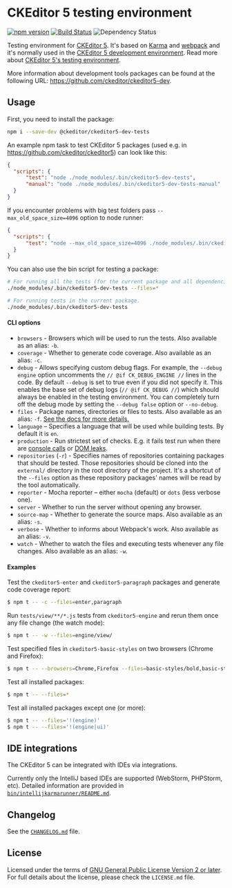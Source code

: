 CKEditor 5 testing environment
==============================

[![npm version](https://badge.fury.io/js/%40ckeditor%2Fckeditor5-dev-tests.svg)](https://www.npmjs.com/package/@ckeditor/ckeditor5-dev-tests)
[![Build Status](https://travis-ci.com/ckeditor/ckeditor5-dev.svg?branch=master)](https://app.travis-ci.com/github/ckeditor/ckeditor5-dev)
![Dependency Status](https://img.shields.io/librariesio/release/npm/@ckeditor/ckeditor5-dev-tests)

Testing environment for [CKEditor 5](https://ckeditor.com). It's based on [Karma](https://karma-runner.github.io/) and [webpack](https://webpack.github.io/) and it's normally used in the [CKEditor 5 development environment](https://github.com/ckeditor/ckeditor5). Read more about [CKEditor 5's testing environment](https://docs.ckeditor.com/ckeditor5/latest/framework/guides/contributing/testing-environment.html).

More information about development tools packages can be found at the following URL: <https://github.com/ckeditor/ckeditor5-dev>.

## Usage

First, you need to install the package:

```bash
npm i --save-dev @ckeditor/ckeditor5-dev-tests
```

An example npm task to test CKEditor 5 packages (used e.g. in https://github.com/ckeditor/ckeditor5) can look like this:

```json
{
  "scripts": {
      "test": "node ./node_modules/.bin/ckeditor5-dev-tests",
      "manual": "node ./node_modules/.bin/ckeditor5-dev-tests-manual"
  }
}
```

If you encounter problems with big test folders pass `--max_old_space_size=4096` option to node runner:

```json
{
  "scripts": {
      "test": "node --max_old_space_size=4096 ./node_modules/.bin/ckeditor5-dev-tests"
  }
}
```

You can also use the bin script for testing a package:

```bash
# For running all the tests (for the current package and all dependencies).
./node_modules/.bin/ckeditor5-dev-tests --files=*

# For running tests in the current package.
./node_modules/.bin/ckeditor5-dev-tests
```

#### CLI options

* `browsers` - Browsers which will be used to run the tests. Also available as an alias: `-b`.
* `coverage` - Whether to generate code coverage. Also available as an alias: `-c`.
* `debug` - Allows specifying custom debug flags. For example, the `--debug engine` option uncomments the `// @if CK_DEBUG_ENGINE //` lines in the code. By default `--debug` is set to true even if you did not specify it. This enables the base set of debug logs (`// @if CK_DEBUG //`) which should always be enabled in the testing environment. You can completely turn off the debug mode by setting the `--debug false` option or `--no-debug`.
* `files` - Package names, directories or files to tests. Also available as an alias: `-f`. [See the docs for more details.](https://ckeditor.com/docs/ckeditor5/latest/framework/guides/contributing/testing-environment.html#running-selected-tests)
* `language` – Specifies a language that will be used while building tests. By default it is `en`.
* `production` - Run strictest set of checks. E.g. it fails test run when there are [console calls](https://github.com/ckeditor/ckeditor5/issues/1996) or [DOM leaks](https://github.com/ckeditor/ckeditor5/issues/6002).
* `repositories` (`-r`) - Specifies names of repositories containing packages that should be tested. Those repositories should be cloned into the `external/` directory in the root directory of the project. It's a shortcut of the `--files` option as these repository packages' names will be read by the tool automatically.
* `reporter` - Mocha reporter – either `mocha` (default) or `dots` (less verbose one).
* `server` - Whether to run the server without opening any browser.
* `source-map` - Whether to generate the source maps. Also available as an alias: `-s`.
* `verbose` - Whether to informs about Webpack's work. Also available as an alias: `-v`.
* `watch` - Whether to watch the files and executing tests whenever any file changes. Also available as an alias: `-w`.

#### Examples

Test the `ckeditor5-enter` and `ckeditor5-paragraph` packages and generate code coverage report:

```bash
$ npm t -- -c --files=enter,paragraph
```

Run `tests/view/**/*.js` tests from `ckeditor5-engine` and rerun them once any file change (the watch mode):

```bash
$ npm t -- -w --files=engine/view/
```

Test specified files in `ckeditor5-basic-styles` on two browsers (Chrome and Firefox):

```bash
$ npm t -- --browsers=Chrome,Firefox --files=basic-styles/bold,basic-styles/italic
```

Test all installed packages:

```bash
$ npm t -- --files=*
```

Test all installed packages except one (or more):

```bash
$ npm t -- --files='!(engine)'
$ npm t -- --files='!(engine|ui)'
```

## IDE integrations

The CKEditor 5 can be integrated with IDEs via integrations.

Currently only the IntelliJ based IDEs are supported (WebStorm, PHPStorm, etc). Detailed information are provided in [`bin/intellijkarmarunner/README.md`](./bin/intellijkarmarunner/README.md).

## Changelog

See the [`CHANGELOG.md`](https://github.com/ckeditor/ckeditor5-dev/blob/master/packages/ckeditor5-dev-tests/CHANGELOG.md) file.

## License

Licensed under the terms of [GNU General Public License Version 2 or later](http://www.gnu.org/licenses/gpl.html). For full details about the license, please check the `LICENSE.md` file.
